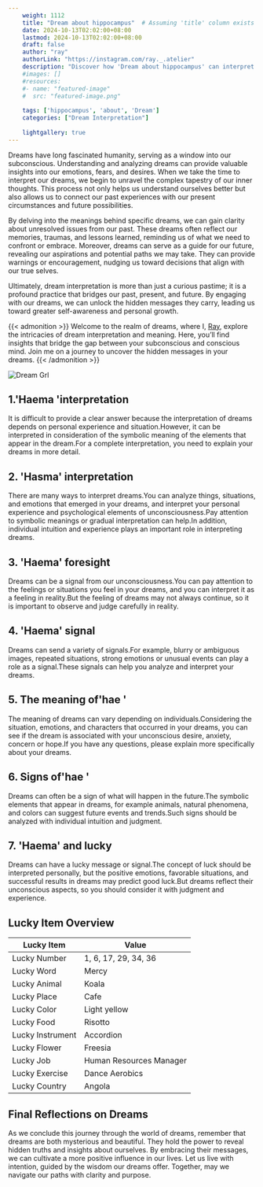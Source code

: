 ```yaml
---
    weight: 1112
    title: "Dream about hippocampus"  # Assuming 'title' column exists
    date: 2024-10-13T02:02:00+08:00
    lastmod: 2024-10-13T02:02:00+08:00
    draft: false
    author: "ray"
    authorLink: "https://instagram.com/ray._.atelier"
    description: "Discover how 'Dream about hippocampus' can interpret your future and uncover its significant meanings in your life."
    #images: []
    #resources:
    #- name: "featured-image"
    #  src: "featured-image.png"
    
    tags: ['hippocampus', 'about', 'Dream']
    categories: ["Dream Interpretation"]
    
    lightgallery: true
---
```

    
Dreams have long fascinated humanity, serving as a window into our subconscious. Understanding and analyzing dreams can provide valuable insights into our emotions, fears, and desires. When we take the time to interpret our dreams, we begin to unravel the complex tapestry of our inner thoughts. This process not only helps us understand ourselves better but also allows us to connect our past experiences with our present circumstances and future possibilities.

By delving into the meanings behind specific dreams, we can gain clarity about unresolved issues from our past. These dreams often reflect our memories, traumas, and lessons learned, reminding us of what we need to confront or embrace. Moreover, dreams can serve as a guide for our future, revealing our aspirations and potential paths we may take. They can provide warnings or encouragement, nudging us toward decisions that align with our true selves.

Ultimately, dream interpretation is more than just a curious pastime; it is a profound practice that bridges our past, present, and future. By engaging with our dreams, we can unlock the hidden messages they carry, leading us toward greater self-awareness and personal growth.

{{< admonition >}}
Welcome to the realm of dreams, where I, [Ray](https://instagram.com/ray._.atelier), explore the intricacies of dream interpretation and meaning. Here, you’ll find insights that bridge the gap between your subconscious and conscious mind. Join me on a journey to uncover the hidden messages in your dreams.
{{< /admonition >}}

![Dream Grl](https://cdn.pixabay.com/photo/2017/11/02/03/35/gothic-2910057_1280.jpg "Dream Grl")

## 1.'Haema 'interpretation
It is difficult to provide a clear answer because the interpretation of dreams depends on personal experience and situation.However, it can be interpreted in consideration of the symbolic meaning of the elements that appear in the dream.For a complete interpretation, you need to explain your dreams in more detail.

## 2. 'Hasma' interpretation
There are many ways to interpret dreams.You can analyze things, situations, and emotions that emerged in your dreams, and interpret your personal experience and psychological elements of unconsciousness.Pay attention to symbolic meanings or gradual interpretation can help.In addition, individual intuition and experience plays an important role in interpreting dreams.

## 3. 'Haema' foresight
Dreams can be a signal from our unconsciousness.You can pay attention to the feelings or situations you feel in your dreams, and you can interpret it as a feeling in reality.But the feeling of dreams may not always continue, so it is important to observe and judge carefully in reality.

## 4. 'Haema' signal
Dreams can send a variety of signals.For example, blurry or ambiguous images, repeated situations, strong emotions or unusual events can play a role as a signal.These signals can help you analyze and interpret your dreams.

## 5. The meaning of'hae '
The meaning of dreams can vary depending on individuals.Considering the situation, emotions, and characters that occurred in your dreams, you can see if the dream is associated with your unconscious desire, anxiety, concern or hope.If you have any questions, please explain more specifically about your dreams.

## 6. Signs of'hae '
Dreams can often be a sign of what will happen in the future.The symbolic elements that appear in dreams, for example animals, natural phenomena, and colors can suggest future events and trends.Such signs should be analyzed with individual intuition and judgment.

## 7. 'Haema' and lucky
Dreams can have a lucky message or signal.The concept of luck should be interpreted personally, but the positive emotions, favorable situations, and successful results in dreams may predict good luck.But dreams reflect their unconscious aspects, so you should consider it with judgment and experience.

## Lucky Item Overview
| Lucky Item          | Value              |
|---------------|--------------------|
| Lucky Number        | 1, 6, 17, 29, 34, 36  |
| Lucky Word          | Mercy |
| Lucky Animal        | Koala |
| Lucky Place         | Cafe     |
| Lucky Color         | Light yellow     |
| Lucky Food          | Risotto      |
| Lucky Instrument    | Accordion |
| Lucky Flower        | Freesia    |
| Lucky Job           | Human Resources Manager       |
| Lucky Exercise      | Dance Aerobics  |
| Lucky Country       | Angola    |


##  Final Reflections on Dreams

As we conclude this journey through the world of dreams, remember that dreams are both mysterious and beautiful. They hold the power to reveal hidden truths and insights about ourselves. By embracing their messages, we can cultivate a more positive influence in our lives. Let us live with intention, guided by the wisdom our dreams offer. Together, may we navigate our paths with clarity and purpose.

